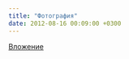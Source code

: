 ```yaml
---
title: "Фотография"
date: 2012-08-16 00:09:00 +0300
---
```



[Вложение](https://vk.com/photo41076938_288114067)
